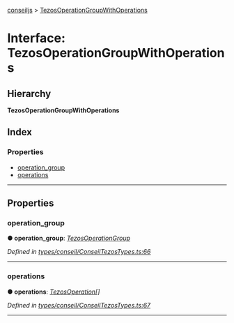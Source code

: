 [conseiljs](../README.md) > [TezosOperationGroupWithOperations](../interfaces/tezosoperationgroupwithoperations.md)

# Interface: TezosOperationGroupWithOperations

## Hierarchy

**TezosOperationGroupWithOperations**

## Index

### Properties

* [operation_group](tezosoperationgroupwithoperations.md#operation_group)
* [operations](tezosoperationgroupwithoperations.md#operations)

---

## Properties

<a id="operation_group"></a>

###  operation_group

**● operation_group**: *[TezosOperationGroup](tezosoperationgroup.md)*

*Defined in [types/conseil/ConseilTezosTypes.ts:66](https://github.com/Cryptonomic/ConseilJS/blob/9065a8e/src/types/conseil/ConseilTezosTypes.ts#L66)*

___
<a id="operations"></a>

###  operations

**● operations**: *[TezosOperation](tezosoperation.md)[]*

*Defined in [types/conseil/ConseilTezosTypes.ts:67](https://github.com/Cryptonomic/ConseilJS/blob/9065a8e/src/types/conseil/ConseilTezosTypes.ts#L67)*

___

